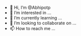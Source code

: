 - 👋 Hi, I’m @Abhipotp
- 👀 I’m interested in ...
- 🌱 I’m currently learning ...
- 💞️ I’m looking to collaborate on ...
- 📫 How to reach me ...

<!---
Abhipotp/Abhipotp is a ✨ special ✨ repository because its `README.md` (this file) appears on your GitHub profile.
You can click the Preview link to take a look at your changes.
--->
